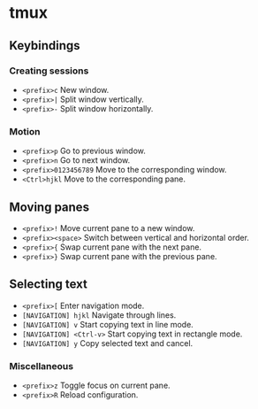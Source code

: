 # tmux

## Keybindings

### Creating sessions

- `<prefix>c` New window.
- `<prefix>|` Split window vertically.
- `<prefix>-` Split window horizontally.

### Motion

- `<prefix>p` Go to previous window.
- `<prefix>n` Go to next window.
- `<prefix>0123456789` Move to the corresponding window.
- `<Ctrl>hjkl` Move to the corresponding pane.

## Moving panes

- `<prefix>!` Move current pane to a new window.
- `<prefix><space>` Switch between vertical and horizontal order.
- `<prefix>{` Swap current pane with the next pane.
- `<prefix>}` Swap current pane with the previous pane.

## Selecting text

- `<prefix>[` Enter navigation mode.
- `[NAVIGATION] hjkl` Navigate through lines.
- `[NAVIGATION] v` Start copying text in line mode.
- `[NAVIGATION] <Ctrl-v>` Start copying text in rectangle mode.
- `[NAVIGATION] y` Copy selected text and cancel.

### Miscellaneous

- `<prefix>z` Toggle focus on current pane.
- `<prefix>R` Reload configuration.
